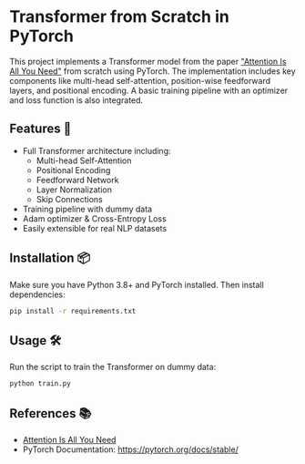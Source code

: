 # Transformer from Scratch in PyTorch

This project implements a Transformer model from the paper ["Attention Is All You Need"](https://arxiv.org/abs/1706.03762) from scratch using PyTorch. The implementation includes key components like multi-head self-attention, position-wise feedforward layers, and positional encoding. A basic training pipeline with an optimizer and loss function is also integrated.

## Features 🚀
- Full Transformer architecture including:
  - Multi-head Self-Attention
  - Positional Encoding
  - Feedforward Network
  - Layer Normalization
  - Skip Connections
- Training pipeline with dummy data
- Adam optimizer & Cross-Entropy Loss
- Easily extensible for real NLP datasets

## Installation 📦
Make sure you have Python 3.8+ and PyTorch installed. Then install dependencies:
```sh
pip install -r requirements.txt
```

## Usage 🛠️
Run the script to train the Transformer on dummy data:
```sh
python train.py
```


## References 📚
- [Attention Is All You Need](https://arxiv.org/abs/1706.03762)
- PyTorch Documentation: https://pytorch.org/docs/stable/



